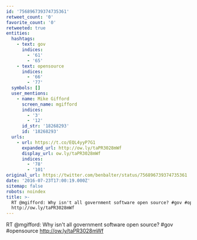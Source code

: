 ```yaml
---
id: '756896739374735361'
retweet_count: '0'
favorite_count: '0'
retweeted: true
entities:
  hashtags:
    - text: gov
      indices:
        - '61'
        - '65'
    - text: opensource
      indices:
        - '66'
        - '77'
  symbols: []
  user_mentions:
    - name: Mike Gifford
      screen_name: mgifford
      indices:
        - '3'
        - '12'
      id_str: '18268293'
      id: '18268293'
  urls:
    - url: https://t.co/EQL4yyP7G1
      expanded_url: http://ow.ly/taPR3028mWf
      display_url: ow.ly/taPR3028mWf
      indices:
        - '78'
        - '101'
original_url: https://twitter.com/benbalter/status/756896739374735361
date: '2016-07-23T17:00:19.000Z'
sitemap: false
robots: noindex
title: >-
  RT @mgifford: Why isn't all government software open source? #gov #opensource
  http://ow.ly/taPR3028mWf
---
```


RT @mgifford: Why isn't all government software open source? #gov #opensource http://ow.ly/taPR3028mWf
